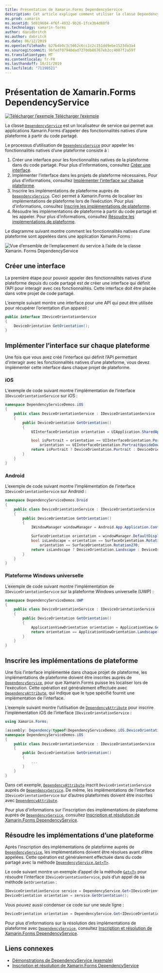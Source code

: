 ```yaml
---
title: Présentation de Xamarin.Forms DependencyService
description: Cet article explique comment utiliser la classe DependencyService de Xamarin.Forms pour appeler des fonctionnalités natives d’une plateforme.
ms.prod: xamarin
ms.assetid: 5d019604-4f6f-4932-9b26-1fce3b4d88f8
ms.technology: xamarin-forms
author: davidbritch
ms.author: dabritch
ms.date: 06/12/2019
ms.openlocfilehash: b27b4b0c3c5662c6cc1c2c151dd9ebe1523da3a4
ms.sourcegitcommit: 9bfedf07940dad7270db86767eb2cc4007f2a59f
ms.translationtype: MT
ms.contentlocale: fr-FR
ms.lasthandoff: 10/21/2019
ms.locfileid: "71198521"
---
```

# <a name="xamarinforms-dependencyservice-introduction"></a>Présentation de Xamarin.Forms DependencyService

[![Télécharger l’exemple](~/media/shared/download.png) Télécharger l’exemple](https://docs.microsoft.com/samples/xamarin/xamarin-forms-samples/dependencyservice/)

La classe [`DependencyService`](xref:Xamarin.Forms.DependencyService) est un localisateur de service qui permet aux applications Xamarin.Forms d’appeler des fonctionnalités natives d’une plateforme à partir du code partagé.

Le processus d’utilisation de [`DependencyService`](xref:Xamarin.Forms.DependencyService) pour appeler les fonctionnalités natives d’une plateforme consiste à :

1. Créer une interface pour les fonctionnalités natives de la plateforme dans du code partagé. Pour plus d’informations, consultez [Créer une interface](#create-an-interface).
1. Implémenter l’interface dans les projets de plateforme nécessaires. Pour plus d’informations, consultez [Implémenter l’interface sur chaque plateforme](#implement-the-interface-on-each-platform).
1. Inscrire les implémentations de plateforme auprès de [`DependencyService`](xref:Xamarin.Forms.DependencyService). Ceci permet à Xamarin.Forms de localiser les implémentations de plateforme lors de l’exécution. Pour plus d’informations, consultez [Inscrire les implémentations de plateforme](#register-the-platform-implementations).
1. Résoudre les implémentations de plateforme à partir du code partagé et les appeler. Pour plus d’informations, consultez [Résoudre les implémentations de plateforme](#resolve-the-platform-implementations).

Le diagramme suivant montre comment les fonctionnalités natives d’une plateforme sont appelées dans une application Xamarin.Forms :

![Vue d’ensemble de l’emplacement du service à l’aide de la classe Xamarin. Forms DependencyService](introduction-images/dependency-service.png "Emplacement du service DependencyService")

## <a name="create-an-interface"></a>Créer une interface

La première étape pour pouvoir appeler des fonctionnalités natives d’une plateforme depuis du code partagé est de créer une interface qui définit l’API pour interagir avec ces fonctionnalités. Cette interface doit être placée dans votre projet de code partagé.

L’exemple suivant montre une interface pour une API qui peut être utilisée pour récupérer l’orientation d’un appareil :

```csharp
public interface IDeviceOrientationService
{
    DeviceOrientation GetOrientation();
}
```

## <a name="implement-the-interface-on-each-platform"></a>Implémenter l’interface sur chaque plateforme

Une fois que vous avez créé l’interface qui définit l’API permettant d’interagir avec les fonctionnalités natives d’une plateforme, vous devez implémenter cette interface dans chaque projet de plateforme.

### <a name="ios"></a>iOS

L’exemple de code suivant montre l’implémentation de l’interface `IDeviceOrientationService` sur iOS :

```csharp
namespace DependencyServiceDemos.iOS
{
    public class DeviceOrientationService : IDeviceOrientationService
    {
        public DeviceOrientation GetOrientation()
        {
            UIInterfaceOrientation orientation = UIApplication.SharedApplication.StatusBarOrientation;

            bool isPortrait = orientation == UIInterfaceOrientation.Portrait ||
                orientation == UIInterfaceOrientation.PortraitUpsideDown;
            return isPortrait ? DeviceOrientation.Portrait : DeviceOrientation.Landscape;
        }
    }
}
```

### <a name="android"></a>Android

L’exemple de code suivant montre l’implémentation de l’interface `IDeviceOrientationService` sur Android :

```csharp
namespace DependencyServiceDemos.Droid
{
    public class DeviceOrientationService : IDeviceOrientationService
    {
        public DeviceOrientation GetOrientation()
        {
            IWindowManager windowManager = Android.App.Application.Context.GetSystemService(Context.WindowService).JavaCast<IWindowManager>();

            SurfaceOrientation orientation = windowManager.DefaultDisplay.Rotation;
            bool isLandscape = orientation == SurfaceOrientation.Rotation90 ||
                orientation == SurfaceOrientation.Rotation270;
            return isLandscape ? DeviceOrientation.Landscape : DeviceOrientation.Portrait;
        }
    }
}
```

### <a name="universal-windows-platform"></a>Plateforme Windows universelle

L’exemple de code suivant montre l’implémentation de `IDeviceOrientationService` sur la plateforme Windows universelle (UWP) :

```csharp
namespace DependencyServiceDemos.UWP
{
    public class DeviceOrientationService : IDeviceOrientationService
    {
        public DeviceOrientation GetOrientation()
        {
            ApplicationViewOrientation orientation = ApplicationView.GetForCurrentView().Orientation;
            return orientation == ApplicationViewOrientation.Landscape ? DeviceOrientation.Landscape : DeviceOrientation.Portrait;
        }
    }
}
```

## <a name="register-the-platform-implementations"></a>Inscrire les implémentations de plateforme

Une fois l’interface implémentée dans chaque projet de plateforme, les implémentations de plateforme doivent être inscrites auprès de [`DependencyService`](xref:Xamarin.Forms.DependencyService), pour que Xamarin.Forms puisse les localiser lors de l’exécution. Cette opération est généralement effectuée avec [`DependencyAttribute`](xref:Xamarin.Forms.DependencyAttribute), qui indique que le type spécifié fournit une implémentation de l’interface.

L’exemple suivant montre l’utilisation de [`DependencyAttribute`](xref:Xamarin.Forms.DependencyAttribute) pour inscrire l’implémentation iOS de l’interface `IDeviceOrientationService` :

```csharp
using Xamarin.Forms;

[assembly: Dependency(typeof(DependencyServiceDemos.iOS.DeviceOrientationService))]
namespace DependencyServiceDemos.iOS
{
    public class DeviceOrientationService : IDeviceOrientationService
    {
        public DeviceOrientation GetOrientation()
        {
            ...
        }
    }
}
```

Dans cet exemple, [`DependencyAttribute`](xref:Xamarin.Forms.DependencyAttribute) inscrit `DeviceOrientationService` auprès de [`DependencyService`](xref:Xamarin.Forms.DependencyService). De même, les implémentations de l’interface `IDeviceOrientationService` sur d’autres plateformes doivent être inscrites avec [`DependencyAttribute`](xref:Xamarin.Forms.DependencyAttribute).

Pour plus d’informations sur l’inscription des implémentations de plateforme auprès de [`DependencyService`](xref:Xamarin.Forms.DependencyService), consultez [Inscription et résolution de Xamarin.Forms DependencyService](registration-and-resolution.md).

## <a name="resolve-the-platform-implementations"></a>Résoudre les implémentations d’une plateforme

Après l’inscription des implémentations de plateforme auprès de [`DependencyService`](xref:Xamarin.Forms.DependencyService), les implémentations doivent être résolues avant d’être appelées. Cette opération est généralement effectuée dans du code partagé avec la méthode [`DependencyService.Get<T>`](xref:Xamarin.Forms.DependencyService.Get*).

Le code suivant montre un exemple d’appel de la méthode [`Get<T>`](xref:Xamarin.Forms.DependencyService.Get*) pour résoudre l’interface `IDeviceOrientationService`, puis d’un appel de sa méthode `GetOrientation` :

```csharp
IDeviceOrientationService service = DependencyService.Get<IDeviceOrientationService>();
DeviceOrientation orientation = service.GetOrientation();
```

Vous pouvez aussi condenser ce code sur une seule ligne :

```csharp
DeviceOrientation orientation = DependencyService.Get<IDeviceOrientationService>().GetOrientation();
```

Pour plus d’informations sur la résolution des implémentations de plateforme avec [`DependencyService`](xref:Xamarin.Forms.DependencyService), consultez [Inscription et résolution de Xamarin.Forms DependencyService](registration-and-resolution.md).

## <a name="related-links"></a>Liens connexes

- [Démonstrations de DependencyService (exemple)](https://docs.microsoft.com/samples/xamarin/xamarin-forms-samples/dependencyservice/)
- [Inscription et résolution de Xamarin.Forms DependencyService](registration-and-resolution.md)
